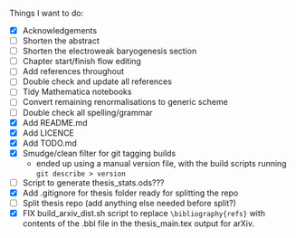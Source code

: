 Things I want to do:

- [x] Acknowledgements
- [ ] Shorten the abstract
- [ ] Shorten the electroweak baryogenesis section
- [ ] Chapter start/finish flow editing
- [ ] Add references throughout
- [ ] Double check and update all references
- [ ] Tidy Mathematica notebooks
- [ ] Convert remaining renormalisations to generic scheme
- [ ] Double check all spelling/grammar
- [x] Add README.md
- [x] Add LICENCE
- [x] Add TODO.md
- [x] Smudge/clean filter for git tagging builds
    - ended up using a manual version file, with the build scripts running `git describe > version`
- [ ] Script to generate thesis_stats.ods???
- [x] Add .gitignore for thesis folder ready for splitting the repo
- [ ] Split thesis repo (add anything else needed before split?)
- [x] FIX build_arxiv_dist.sh script to replace `\bibliography{refs}` with contents of the .bbl file in the thesis_main.tex output for arXiv.
